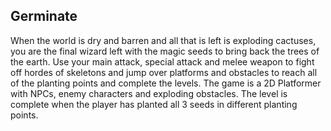 
## Germinate

When the world is dry and barren and all that is left is exploding cactuses, you are 
the final wizard left with the magic seeds to bring back the trees of the earth.
Use your main attack, special attack and melee weapon to fight off hordes of skeletons
and jump over platforms and obstacles to reach all of the planting points and complete the levels. 
The game is a 2D Platformer with NPCs, enemy characters and exploding obstacles. The level is 
complete when the player has planted all 3 seeds in different planting points. 
